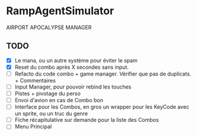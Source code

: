 ﻿# RampAgentSimulator
AIRPORT APOCALYPSE MANAGER

## TODO

- [X] Le mana, ou un autre système pour éviter le spam
- [X] Reset du combo après X secondes sans input.
- [ ] Refacto du code combo + game manager. Vérifier que pas de duplicats. + Commentaires
- [ ] Input Manager, pour pouvoir rebind les touches
- [ ] Pistes + pivotage du perso
- [ ] Envoi d'avion en cas de Combo bon
- [ ] Interface pour les Combos, en gros un wrapper pour les KeyCode avec un sprite, ou un truc du genre
- [ ] Fiche récapitulative sur demande pour la liste des Combos
- [ ] Menu Principal

